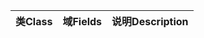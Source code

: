 | <span data-ttu-id="6a33a-101">类</span><span class="sxs-lookup"><span data-stu-id="6a33a-101">Class</span></span> | <span data-ttu-id="6a33a-102">域</span><span class="sxs-lookup"><span data-stu-id="6a33a-102">Fields</span></span> | <span data-ttu-id="6a33a-103">说明</span><span class="sxs-lookup"><span data-stu-id="6a33a-103">Description</span></span> |
|:---|:---|:---|
